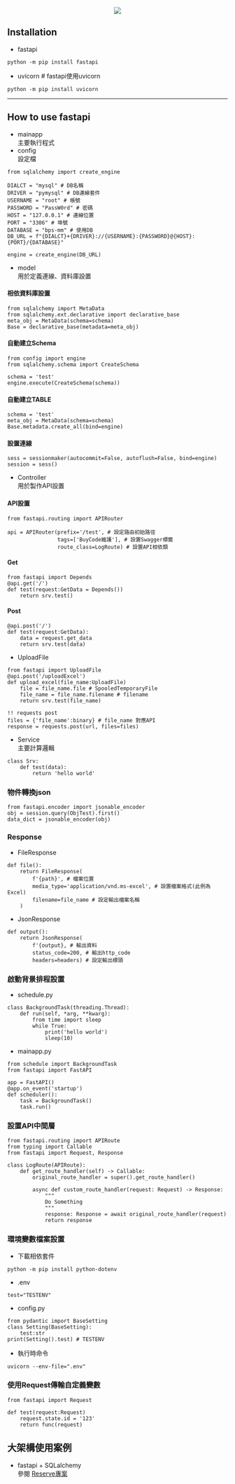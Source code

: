 <p align='center'>
    <img src='https://fastapi.tiangolo.com/img/logo-margin/logo-teal.png'/>
</p>

## Installation
- fastapi
```
python -m pip install fastapi
```
- uvicorn # fastapi使用uvicorn
```
python -m pip install uvicorn
```
--------------------------------------------------
## How to use fastapi
- mainapp  
主要執行程式
- config  
設定檔
```
from sqlalchemy import create_engine

DIALCT = "mysql" # DB名稱
DRIVER = "pymysql" # DB連線套件
USERNAME = "root" # 帳號
PASSWORD = "PassW0rd" # 密碼
HOST = "127.0.0.1" # 連線位置
PORT = "3306" # 埠號
DATABASE = "bps-mm" # 使用DB
DB_URL = f"{DIALCT}+{DRIVER}://{USERNAME}:{PASSWORD}@{HOST}:{PORT}/{DATABASE}"

engine = create_engine(DB_URL)
```
- model  
用於定義連線、資料庫設置  

#### 相依資料庫設置
```
from sqlalchemy import MetaData
from sqlalchemy.ext.declarative import declarative_base
meta_obj = MetaData(schema=schema)
Base = declarative_base(metadata=meta_obj)
```
#### 自動建立Schema
```
from config import engine
from sqlalchemy.schema import CreateSchema

schema = 'test'
engine.execute(CreateSchema(schema))
```
#### 自動建立TABLE
```
schema = 'test'
meta_obj = MetaData(schema=schema)
Base.metadata.create_all(bind=engine)
```
#### 設置連線
```
sess = sessionmaker(autocommit=False, autoflush=False, bind=engine)
session = sess()
```
- Controller  
用於製作API設置
#### API設置
```
from fastapi.routing import APIRouter

api = APIRouter(prefix='/test', # 設定路由初始路徑
                tags=['BuyCode維護'], # 設置Swagger標籤
                route_class=LogRoute) # 設置API相依類
```

#### Get
```
from fastapi import Depends
@api.get('/')
def test(request:GetData = Depends())
    return srv.test()
```
#### Post
```
@api.post('/')
def test(request:GetData):
    data = request.get_data
    return srv.test(data)
```
- UploadFile
```
from fastapi import UploadFile
@api.post('/uploadExcel')
def upload_excel(file_name:UploadFile)
    file = file_name.file # SpooledTemporaryFile
    file_name = file_name.filename # filename
    return srv.test(file_name)

!! requests post
files = {'file_name':binary} # file_name 對應API
response = requests.post(url, files=files)
```

- Service  
主要計算邏輯
```
class Srv:
    def test(data):
        return 'hello world'
```
### 物件轉換json
```
from fastapi.encoder import jsonable_encoder
obj = session.query(ObjTest).first()
data_dict = jsonable_encoder(obj)
```
### Response
- FileResponse
```
def file():
    return FileResponse(
        f'{path}', # 檔案位置
        media_type='application/vnd.ms-excel', # 設置檔案格式(此例為Excel)
        filename=file_name # 設定輸出檔案名稱
    )
```
- JsonResponse
```
def output():
    return JsonResponse(
        f'{output}, # 輸出資料
        status_code=200, # 輸出http_code
        headers=headers) # 設定輸出標頭
```
### 啟動背景排程設置
- schedule.py
```
class BackgroundTask(threading.Thread):
    def run(self, *arg, **kwarg):
        from time import sleep
        while True:
            print('hello world')
            sleep(10)
```
- mainapp.py
```
from schedule import BackgroundTask
from fastapi import FastAPI

app = FastAPI()
@app.on_event('startup')
def scheduler():
    task = BackgroundTask()
    task.run()
```
### 設置API中間層
```
from fastapi.routing import APIRoute
from typing import Callable
from fastapi import Request, Response

class LogRoute(APIRoute):
    def get_route_handler(self) -> Callable:
        original_route_handler = super().get_route_handler()

        async def custom_route_handler(request: Request) -> Response:
            """
            Do Something
            """
            response: Response = await original_route_handler(request)
            return response
```
### 環境變數檔案設置
- 下載相依套件
```
python -m pip install python-dotenv
```
- .env
```
test="TESTENV"
```
- config.py
```
from pydantic import BaseSetting
class Setting(BaseSetting):
    test:str
print(Setting().test) # TESTENV
```
- 執行時命令
```
uvicorn --env-file=".env"
```

### 使用Request傳輸自定義變數
```
from fastapi import Request

def test(request:Request)
    request.state.id = '123'
    return func(request)
```


## 大架構使用案例
- fastapi + SQLalchemy  
參閱 [Reserve專案](https://github.com/OwOY/side_project/tree/main/reserve) 
